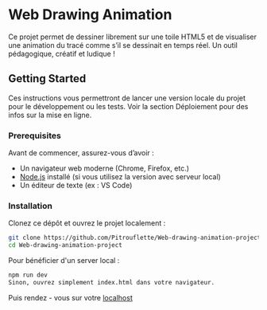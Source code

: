 # Web Drawing Animation

Ce projet permet de dessiner librement sur une toile HTML5 et de visualiser une animation du tracé comme s’il se dessinait en temps réel. Un outil pédagogique, créatif et ludique !

## Getting Started

Ces instructions vous permettront de lancer une version locale du projet pour le développement ou les tests. Voir la section Déploiement pour des infos sur la mise en ligne.

### Prerequisites

Avant de commencer, assurez-vous d’avoir :

* Un navigateur web moderne (Chrome, Firefox, etc.)
* [Node.js](https://nodejs.org/) installé (si vous utilisez la version avec serveur local)
* Un éditeur de texte (ex : VS Code)

### Installation

Clonez ce dépôt et ouvrez le projet localement :

```bash
git clone https://github.com/Pitrouflette/Web-drawing-animation-project.git
cd Web-drawing-animation-project
```
Pour bénéficier d'un server local :
```bash
npm run dev
Sinon, ouvrez simplement index.html dans votre navigateur.
```
Puis rendez - vous sur votre [localhost](http://localhost:3000)
